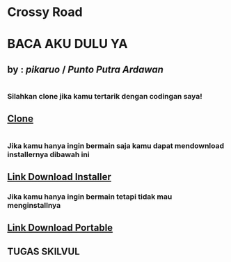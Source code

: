 #
# **Crossy Road**
# BACA AKU DULU YA
## by : ***pikaruo*** / ***Punto Putra Ardawan***
#
### Silahkan clone jika kamu tertarik dengan codingan saya!
## [Clone](https://github.com/pikaruo/Crossy-Road-Version-Save-The-Eggs.git)
#
### Jika kamu hanya ingin bermain saja kamu dapat mendownload installernya dibawah ini
## [Link Download Installer](https://github.com/pikaruo/Crossy-Road-Version-Save-The-Eggs/tree/main/Release%20Build/Windows%20Instller/64)
### Jika kamu hanya ingin bermain tetapi tidak mau menginstallnya
## [Link Download Portable](https://github.com/pikaruo/Crossy-Road-Version-Save-The-Eggs/tree/main/Release%20Build/Windows/64)
## **TUGAS SKILVUL**
